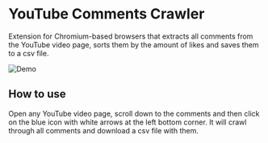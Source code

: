 # YouTube Comments Crawler

Extension for Chromium-based browsers that extracts all comments from the YouTube video page, sorts them by the amount of likes and saves them to a csv file.

![Demo](https://github.com/rdavydov/yt-comments-crawler/blob/main/yt-comments-crawler-animation.gif?raw=true)

## How to use

Open any YouTube video page, scroll down to the comments and then click on the blue icon with white arrows at the left bottom corner. It will crawl through all comments and download a csv file with them.
